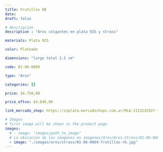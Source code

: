 ```yaml
---
title: Frutillas RB
date: 
draft: false

# descripcion
description : "Aros colgantes en plata 925 y strass"

materials: Plata 925

color: Plateado

dimensions: "largo total 2.5 cm"

code: 01-06-0869

type: "Aros"

categories: []

price: $4.750,00

price_eftvo: $4.040,00

link_mercado_shop: https://inplata.mercadoshops.com.ar/MLA-1113232927-frutillas-rb-_JM

# Images
# first image will be shown in the product page
images:
  # - image: "images/path_to_image"
  # La ubicacion de las imagenes es imagenes/Aros/Aros.Strass/01-06-0869-frutillas-rb
  - image: "./images/aros/strass/01-06-0869-frutillas-rb.jpg"
---
```

